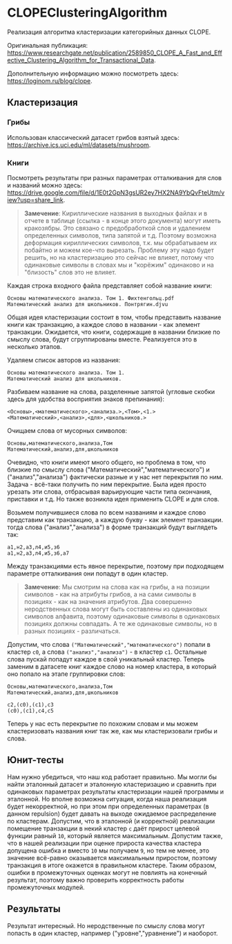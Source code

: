 ﻿# CLOPEClusteringAlgorithm
Реализация алгоритма кластеризации категорийных данных CLOPE.

Оригинальная публикация: https://www.researchgate.net/publication/2589850_CLOPE_A_Fast_and_Effective_Clustering_Algorithm_for_Transactional_Data.

Дополнительную информацию можно посмотреть здесь: https://loginom.ru/blog/clope.

## Кластеризация
### Грибы
Использован классический датасет грибов взятый здесь: https://archive.ics.uci.edu/ml/datasets/mushroom.

### Книги
Посмотреть результаты при разных параметрах отталкивания для слов и названий можно здесь: https://drive.google.com/file/d/1E0t2GpN3gsUR2ey7HX2NA9YbQvFteUtm/view?usp=share_link.

> **Замечение**: 
Кириллические названия в выходных файлах и в отчете в таблице (ссылка - в конце этого документа) могут иметь кракозябры.
Это связано с предобработкой слов и удалением определенных символов, типа запятой и т.д.
Поэтому возможна деформация кириллических символов, т.к. мы обрабатываем их побайтно и можем кое-что вырезать. Проблему эту надо будет решить, но на кластеризацию это сейчас не влияет, потому что одинаковые символы в словах мы и "корёжим" одинаково и на "близость" слов это не влияет.

Каждая строка входного файла представляет собой название книги:

```
Основы математического анализа. Том 1. Фихтенгольц.pdf
Математический анализ для школьников. Понтрягин.djvu
```

Общая идея кластеризации состоит в том, чтобы представить название книги как транзакцию,
а каждое слово в названии - как элемент транзакции.
Ожидается, что книги, содержащие в названии близкие по смыслу слова, будут сгруппированы вместе.
Реализуется это в несколько этапов.

Удаляем список авторов из названия:
```
Основы математического анализа. Том 1.
Математический анализ для школьников.
```

Разбиваем название на слова, разделенные запятой (угловые скобки здесь для удобства восприятия знаков препинания):
```
<Основы>,<математического>,<анализа.>,<Том>,<1.>
<Математический>,<анализ>,<для>,<школьников.>
```

Очищаем слова от мусорных символов:
```
Основы,математического,анализа,Том
Математический,анализ,для,школьников
```

Очевидно, что книги имеют много общего, но проблема в том, что близкие по смыслу слова ("Математический","математического") и ("анализ","анализа") фактически разные и у нас нет перекрытия по ним.
Задача - всё-таки получить по ним перекрытие.
Была идея просто урезать эти слова, отбрасывая варьирующие части типа окончания, приставки и т.д.
Но также возникла идея применить CLOPE и для слов.

Возьмем получившиеся слова по всем названиям и каждое слово представим как транзакцию, а каждую букву - как элемент транзакции.
тогда слова ("анализ","анализа") в форме транзакций будут выглядеть так:
```
а1,н2,а3,л4,и5,з6
а1,н2,а3,л4,и5,з6,а7
```

Между транзакциями есть явное перекрытие, поэтому при подходящем параметре отталкивания они попадут в один кластер.
> **Замечение**: 
Мы смотрим на слова как на грибы, а на позиции символов - как на атрибуты грибов, а на сами символы в позициях - как на значения атрибутов.
Два совершенно неродственных слова могут быть составлены из одинаковых символов алфавита,
поэтому одинаковые символы в одинаковых позициях должны совпадать.
А те же одинаковые символы, но в разных позициях - различаться.

Допустим, что слова ``("Математический","математического")`` попали в кластер ``c0``, а слова ``("анализ","анализа")`` - в кластер ``c1``.
Остальные слова пускай попадут каждое в свой уникальный кластер.
Теперь заменим в датасете книг каждое слово на номер кластера, в который оно попало на этапе группировки слов:
```
Основы,математического,анализа,Том
Математический,анализ,для,школьников
```
```
c2,(c0),(c1),c3
(c0),(c1),c4,c5
```

Теперь у нас есть перекрытие по похожим словам и мы можем кластеризовать названия книг так же, как мы кластеризовали грибы и слова.

## Юнит-тесты
Нам нужно убедиться, что наш код работает правильно. Мы могли бы найти эталонный датасет и эталонную кластеризацию и сравнить при одинаковых параметрах результаты кластеризации нашей программы и эталонной.
Но вполне возможна ситуация, когда наша реализация будет некорректной, но при этом при определенных параметрах (в данном repulsion) будет давать на выходе ожидаемое распределение по кластерам.
Допустим, что в эталонной (и корректной) реализации помещение транзакции в некий кластер ``c`` даёт прирост целевой функции равный ``10``, который является максимальным.
Допустим также, что в нашей реализации при оценке прироста качества кластера допущена ошибка и вместо ``10`` мы получаем ``9``, но тем не менее, это значение всё-равно оказывается максимальным приростом, поэтому транзакция в итоге окажется в правильном кластере.
Таким образом, ошибки в промежуточных оценках могут не повлиять на конечный результат, поэтому важно проверить корректность работы промежуточных модулей.

## Результаты
Результат интересный. Но неродственные по смыслу слова могут попасть в один кластер, например ("уровне","уравнение") и наоборот.
